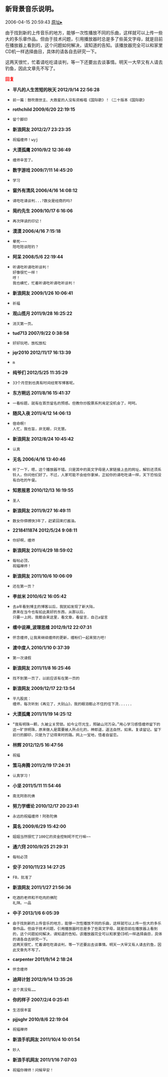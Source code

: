 ## 新背景音乐说明。
2006-04-15 20:59:43
[原址▸](http://www.fxgan.com/chan_time/2006_01_06/178.htm)



 由于找到新的上传音乐的地方，能够一次性播放不同的乐曲，这样就可以上传一些大的多乐章作品。但由于技术问题，引用播放器时总是多了些英文字母，就是目前在播放器上看到的，这个问题如何解决，请知道的告知。该播放器完全可以和家里CD机一样选择曲目，具体的请各自去研究一下。


 


 这两天很忙，忙着请吃吃请谈判，等一下还要出去谈事情。明天一大早又有人请去钓鱼，因此文章先不写了。






<font color='red'>**回复**</font>


- **平凡的人生苦短的秋天 2012/9/14 22:56:28**
- ```
  前一篇：鼓吹救世主、大救星的人没有资格唱《国际歌》！（二十版本《国际歌》
  ```
- **rothchild 2009/6/20 22:19:15**
- ```
  留个脚印
  ```
- **新浪网友 2012/2/7 23:23:35**
- ```
  祝福缠师！wyj
  ```
- **大漠孤鹰 2010/9/2 12:36:49**
- ```
  缠师辛苦了。
  ```
- **数字游戏 2009/7/11 14:45:20**
- ```
  学习
  ```
- **窗外有清风 2006/4/16 14:08:12**
- ```
  请吃吃请谈判...?数女是经商的吗?
  ```
- **简约先生 2009/10/17 6:16:06**
- ```
  再次拜读的印记！
  ```
- **漠漠 2006/4/16 7:15:18**
- ```
  晕死~~~
  陪吃陪谈陪钓？
  ```
- **阿呆 2008/5/6 22:19:44**
- ```
  听请吃听请吃听谈判！
  好像很忙一样！
  哼！
  我也横忙，忙着听请吃听请吃听谈判！
  ```
- **新浪网友 2009/1/26 10:06:41**
- ```
  祈福
  ```
- **观山揽月 2011/9/28 16:25:22**
- ```
  消灭第一页。
  ```
- **tud713 2007/9/22 0:38:58**
- ```
  好好玩吧，放松放松
  ```
- **jqr2010 2012/11/17 16:13:39**
- ```
  m
  ```
- **纯爷们 2012/5/25 11:35:29**
- ```
  33个月您到也真有时间经常写博客呢。
  ```
- **东方朔远 2011/8/16 15:41:37**
- ```
  一看标题，就有在首页留名的预感。但教你炒股票系列肯定没机会了，呵呵。
  ```
- **随风入夜 2011/4/12 14:06:13**
- ```
  宿命啊!
  人忙，我也盲，非无眼，只无慧。
  ```
- **新浪网友 2012/8/24 10:45:42**
- ```
  认真
  ```
- **无名 2006/4/16 13:40:46**
- ```
  听了一下，嗯，这个播放器不错。只是其中的英文字母是人家链接上去的网址，解铃还须系铃人，你问他们好了。不过，人家可能不会给你拿掉，正如你的请吃吃请一样，天下恐怕没有白吃的午餐。
  ```
- **知恩报恩 2010/12/13 16:19:55**
- ```
  圣人
  ```
- **新浪网友 2011/9/27 16:49:11**
- ```
  数女你停搏快3年了，赶紧回来打酱油。
  ```
- **2218411874 2012/5/24 9:08:11**
- ```
  你好啊，缠师
  ```
- **新浪网友 2011/4/29 18:59:02**
- ```
  每帖必顶，
  祝福禅师！
  ```
- **新浪网友 2011/10/6 10:06:09**
- ```
  还在第一页？
  ```
- **李丝米 2010/6/2 16:05:42**
- ```
  去a年看到博主的博客以后，我犹如发现了新大陆，
  原来在当今也有如此美好的东西，从那以后，
  只要一上网，我都会来这里，看文章，看留言，自己a留言
  ```
- **缠中说禅_波理思维 2012/9/12 22:07:31**
- ```
  怀念缠师,让我来继续缠师的更新，缠粉们一起来努力吧!
  ```
- **渡中度人 2010/1/10 0:37:39**
- ```
  第一次请假
  ```
- **新浪网友 2011/11/8 16:25:46**
- ```
  找不到第一页了，以前应该有在第一页的
  ```
- **新浪网友 2009/12/17 22:13:54**
- ```
  平凡股民：
  缠师，每次听到《再见了，大别山》，我的眼泪都止不住的往下流......
  ```
- **大漠孤鹰 2011/11/19 14:25:12**
- ```
  “我有明珠一颗，久被尘关劳锁。如今尘尽光生，照破山河万朵。”用心学习感悟缠师留下的这一旷世明珠，原来做人是需要被人所点化的，神即道，道法自然，如来。复读留记。留下前行的脚印，只是为了记得来时的路。网上一宝地，悟者自留恋。
  ```
- **林辉 2012/12/5 16:47:56**
- ```
  祝福
  ```
- **策马奔腾 2011/2/19 17:24:31**
- ```
  认真学习！
  ```
- **小坚 2011/5/11 11:54:46**
- ```
  南无阿弥托佛
  ```
- **努力学缠论 2010/12/17 20:23:41**
- ```
  永远的祝福缠师！阿弥陀佛
  ```
- **莫名 2009/6/29 15:42:00**
- ```
  姐姐当然很忙了100亿的资金控制呢不忙行嘛~~
  ```
- **通六窍 2010/9/25 21:29:31**
- ```
  每帖必顶
  ```
- **安子 2010/11/23 14:27:25**
- ```
  FB，批准了
  ```
- **新浪网友 2011/1/27 21:56:36**
- ```
  吃酒的老师和不吃肉的佛陀
  礼拜。一品
  ```
- **中子 2013/1/6 6:05:39**
- ```
  由于找到新的上传音乐的地方，能够一次性播放不同的乐曲，这样就可以上传一些大的多乐章作品。但由于技术问题，引用播放器时总是多了些英文字母，就是目前在播放器上看到的，这个问题如何解决，请知道的告知。该播放器完全可以和家里CD机一样选择曲目，具体的请各自去研究一下。
  这两天很忙，忙着请吃吃请谈判，等一下还要出去谈事情。明天一大早又有人请去钓鱼，因此文章先不写了。
  ```
- **carpenter 2011/9/14 2:18:24**
- ```
  怀念缠师
  ```
- **迪拜计划 2012/9/14 13:35:26**
- ```
  这个真没有……
  ```
- **你的样子 2007/2/4 0:25:41**
- ```
  生活很丰富
  ```
- **pjjsghr 2010/8/6 22:19:04**
- ```
  祝福禅师
  ```
- **新浪手机网友 2011/10/4 10:01:54**
- ```
  妙人
  ```
- **新浪手机网友 2011/1/16 7:07:03**
- ```
  祝福你禅师！问候早安！
  ```
